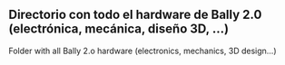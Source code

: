 Directorio con todo el hardware de Bally 2.0 (electrónica, mecánica, diseño 3D, ...)
------------------------------------------------------------------------------------
Folder with all Bally 2.o hardware (electronics, mechanics, 3D design...)
